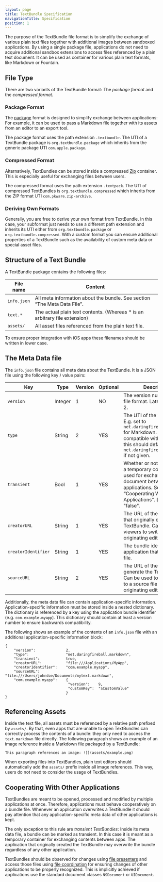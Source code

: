 ```yaml
---
layout: page
title: TextBundle Specification
navigationTitle: Specification
position: 1
---
```

The purpose of the TextBundle file format is to simplify the exchange of various plain text files together with additional images between sandboxed applications. By using a single package file, applications do not need to acquire additional sandbox extensions to access files referenced by a plain text document. It can be used as container for various plain text formats, like Markdown or Fountain.

## File Type
There are two variants of the TextBundle format: The *package format* and the *compressed format*.

### Package Format
The [package][1] format is designed to simplify exchange between applications: For example, it can be used to pass a Markdown file together with its assets from an editor to an export tool. 

The package format uses the path extension `.textbundle`. The UTI of a TextBundle package is `org.textbundle.package` which inherits from the generic package UTI `com.apple.package`.

### Compressed Format
Alternatively, TextBundles can be stored inside a compressed [Zip][2] container. This is especially useful for exchanging files between users. 

The compressed format uses the path extension `.textpack`. The UTI of compressed TextBundles is `org.textbundle.compressed` which inherits from the ZIP format UTI `com.pkware.zip-archive`.

### Deriving Own Formats
Generally, you are free to derive your own format from TextBundle. In this case, your subformat just needs to use a different path extension and inherits its UTI either from `org.textbundle.package` or `org.textbundle.compressed`. With a custom format you can ensure additional properties of a TextBundle such as the availability of custom meta data or special asset files. 

## Structure of a Text Bundle
A TextBundle package contains the following files:

| File name   |  Content
|-------------|-------------------------------------------------------------------------------------------------------------------------
| `info.json` | All meta information about the bundle. See section “The Meta Data File”.
| `text.*`    | The actual plain text contents. (Whereas \* is an arbitrary file extension)
| `assets/`   | All asset files referenced from the plain text file. 

To ensure proper integration with iOS apps these filenames should be written in lower case.

## The Meta Data file
The `info.json` file contains all meta data about the TextBundle. It is a JSON file using the following key / value pairs:

| Key                   | Type       | Version | Optional | Description
|-----------------------|------------|---------|----------|---------------------------------------------------------------------------------------
| `version`             | Integer    | 1       | NO       | The version number of the file format. Latest version is 2.
| `type`                | String     | 2       | YES      | The UTI of the `text.*` file. E.g. set to `net.daringfireball.markdown` for Markdown. To be compatible with version 1 this should defaults to `net.daringfireball.markdown` if not given.
| `transient`           | Bool       | 1       | YES      | Whether or not the bundle is a temporary container solely used for exchanging a document between applications. See section “Cooperating With Other Applications”. Defaults to "false".
| `creatorURL`          | String     | 1       | YES      | The URL of the application that originally created the TextBundle. Can be used by viewers to switch back to the originating editor.
| `creatorIdentifier`   | String     | 1       | YES      | The bundle identifier of the application that created the file.
| `sourceURL`           | String     | 2       | YES      | The URL of the file used to generate the TextBundle. Can be used to switch back to a source file within the originating editor app.

Additionally, the meta data file can contain application-specific information. Application-specific information must be stored inside a nested dictionary. The dictionary is referenced by a key using the application bundle identifier (e.g. `com.example.myapp`). This dictionary should contain at least a version number to ensure backwards compatibility.

The following shows an example of the contents of an `info.json` file with an additional application-specific information block:

	{
	    "version":              2,
	    "type":                 "net.daringfireball.markdown",
	    "transient":            true,
	    "creatorURL":           "file:///Applications/MyApp",
	    "creatorIdentifier":    "com.example.myapp",
	    "sourceURL":            "file:///Users/johndoe/Documents/mytext.markdown",
	    "com.example.myapp":    {
	                             "version":    9,
	                             "customKey":  "aCustomValue"
	                            }
	}

## Referencing Assets
Inside the text file, all assets must be referenced by a relative path prefixed by `assets/`. By that, even apps that are unable to open TextBundles can correctly process the contents of a bundle: they only need to access the `text.markdown` file directly. The following paragraph shows an example of an image reference inside a Markdown file packaged by a TextBundle:

	This paragraph references an image: ![](assets/example.png)

When exporting files into TextBundles, plain text editors should automatically add the `assets/` prefix inside all image references. This way, users do not need to consider the usage of TextBundles.

## Cooperating With Other Applications
TextBundles are meant to be opened, processed and modified by multiple applications at once. Therefore, applications must behave cooperatively on a bundle file. Whenever an application overwrites a TextBundle it should pay attention that any application-specific meta data of other applications is kept.

The only exception to this rule are *transient TextBundles*: Inside its meta data file, a bundle can be marked as transient. In this case it is meant as a temporary container for exchanging contents between apps. The application that originally created the TextBundle may overwrite the bundle regardless of any other application. 

TextBundles should be observed for changes using [file presenters][3] and access those files using [file coordination][4] for ensuring changes of other applications to be properly recognized. This is implicitly achieved if applications use the standard document classes `NSDocument` or `UIDocument`.

[1]:	https://developer.apple.com/library/mac/documentation/CoreFoundation/Conceptual/CFBundles/DocumentPackages/DocumentPackages.html#//apple_ref/doc/uid/10000123i-CH106-SW1 "Packages in Cocoa"
[2]:	http://www.pkware.com/documents/casestudies/APPNOTE.TXT
[3]:	https://developer.apple.com/library/ios/documentation/FileManagement/Conceptual/FileSystemProgrammingGuide/FileCoordinators/FileCoordinators.html
[4]:	https://developer.apple.com/library/ios/documentation/FileManagement/Conceptual/FileSystemProgrammingGuide/FileCoordinators/FileCoordinators.html#//apple_ref/doc/uid/TP40010672-CH11-SW3